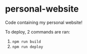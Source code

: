 # personal-website
Code containing my personal website!

To deploy, 2 commands are ran:
1. `npm run build`
2. `npm run deploy`